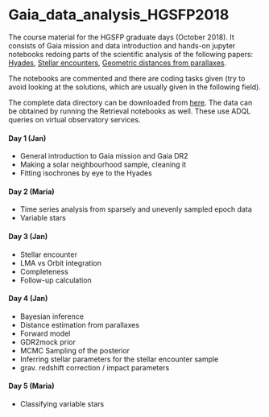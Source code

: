 # Gaia_data_analysis_HGSFP2018
The course material for the HGSFP graduate days (October 2018). It consists of Gaia mission and data introduction and hands-on jupyter notebooks redoing parts of the scientific analysis of the following papers: [Hyades](https://www.aanda.org/articles/aa/abs/2018/08/aa32727-18/aa32727-18.html), [Stellar encounters](https://arxiv.org/abs/1805.07581), [Geometric distances from parallaxes](https://arxiv.org/abs/1804.10121). 

The notebooks are commented and there are coding tasks given (try to avoid looking at the solutions, which are usually given in the following field).

The complete data directory can be downloaded from [here](https://keeper.mpdl.mpg.de/d/e779e0dc09724537b651/).
The data can be obtained by running the Retrieval notebooks as well. These use ADQL queries on virtual observatory services.

#### Day 1 (Jan)
- General introduction to Gaia mission and Gaia DR2
- Making a solar neighbourhood sample, cleaning it
- Fitting isochrones by eye to the Hyades

#### Day 2 (Maria)
- Time series analysis from sparsely and unevenly sampled epoch data
- Variable stars

#### Day 3 (Jan)
- Stellar encounter
- LMA vs Orbit integration
- Completeness
- Follow-up calculation

#### Day 4 (Jan)
- Bayesian inference
- Distance estimation from parallaxes
- Forward model
- GDR2mock prior
- MCMC Sampling of the posterior
- Inferring stellar parameters for the stellar encounter sample
- grav. redshift correction / impact parameters

#### Day 5 (Maria)
- Classifying variable stars
